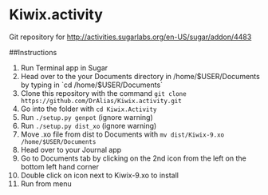 # Kiwix.activity
Git repository for http://activities.sugarlabs.org/en-US/sugar/addon/4483

##Instructions
1. Run Terminal app in Sugar
2. Head over to the your Documents directory in /home/$USER/Documents by typing in `cd /home/$USER/Documents`
3. Clone this repository with the command `git clone https://github.com/DrAlias/Kiwix.activity.git`
4. Go into the folder with `cd Kiwix.Activity`
5. Run `./setup.py genpot` (ignore warning)
6. Run `./setup.py dist_xo` (ignore warning)
7. Move .xo file from dist to Documents with `mv dist/Kiwix-9.xo /home/$USER/Documents`
8. Head over to your Journal app
9. Go to Documents tab by clicking on the 2nd icon from the left on the bottom left hand corner
10. Double click on icon next to Kiwix-9.xo to install
11. Run from menu
